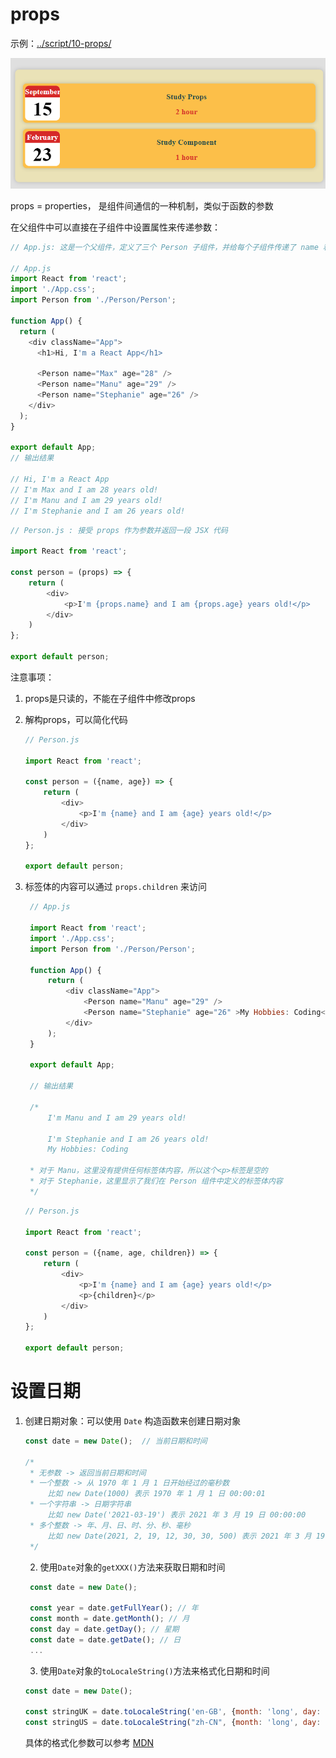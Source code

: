 # props 
示例：[../script/10-props/](../script/10-props/)

<img src="./image/10-props.png" width="600">

props = properties， 是组件间通信的一种机制，类似于函数的参数

在父组件中可以直接在子组件中设置属性来传递参数：

```js
// App.js: 这是一个父组件，定义了三个 Person 子组件，并给每个子组件传递了 name 和 age 属性

// App.js
import React from 'react';
import './App.css';
import Person from './Person/Person';

function App() { 
  return (
    <div className="App">
      <h1>Hi, I'm a React App</h1>

      <Person name="Max" age="28" /> 
      <Person name="Manu" age="29" />
      <Person name="Stephanie" age="26" />
    </div>
  );
}

export default App;
// 输出结果

// Hi, I'm a React App
// I'm Max and I am 28 years old!
// I'm Manu and I am 29 years old!
// I'm Stephanie and I am 26 years old!
```

```js
// Person.js : 接受 props 作为参数并返回一段 JSX 代码

import React from 'react';

const person = (props) => {
    return (
        <div>
            <p>I'm {props.name} and I am {props.age} years old!</p>
        </div>
    )
};

export default person;
```

注意事项：
1. props是只读的，不能在子组件中修改props
2. 解构props，可以简化代码
    ```js
    // Person.js

    import React from 'react';

    const person = ({name, age}) => {
        return (
            <div>
                <p>I'm {name} and I am {age} years old!</p>
            </div>
        )
    };

    export default person;
    ```
3. 标签体的内容可以通过 `props.children` 来访问
   
   ```js
    // App.js

    import React from 'react';
    import './App.css';
    import Person from './Person/Person';

    function App() {
        return (
            <div className="App">
                <Person name="Manu" age="29" />
                <Person name="Stephanie" age="26" >My Hobbies: Coding</Person>
            </div>
        );
    }

    export default App;

    // 输出结果

    /*
        I'm Manu and I am 29 years old! 

        I'm Stephanie and I am 26 years old! 
        My Hobbies: Coding 
   
    * 对于 Manu，这里没有提供任何标签体内容，所以这个<p>标签是空的 
    * 对于 Stephanie，这里显示了我们在 Person 组件中定义的标签体内容 
    */
    ```
    ```js
    // Person.js

    import React from 'react';

    const person = ({name, age, children}) => {
        return (
            <div>
                <p>I'm {name} and I am {age} years old!</p>
                <p>{children}</p>
            </div>
        )
    };

    export default person;
    ```

# 设置日期
1. 创建日期对象：可以使用 `Date` 构造函数来创建日期对象
   ```js
   const date = new Date();  // 当前日期和时间

   /* 
    * 无参数 -> 返回当前日期和时间
    * 一个整数 -> 从 1970 年 1 月 1 日开始经过的毫秒数
        比如 new Date(1000) 表示 1970 年 1 月 1 日 00:00:01
    * 一个字符串 -> 日期字符串
        比如 new Date('2021-03-19') 表示 2021 年 3 月 19 日 00:00:00
    * 多个整数 -> 年、月、日、时、分、秒、毫秒
        比如 new Date(2021, 2, 19, 12, 30, 30, 500) 表示 2021 年 3 月 19 日 12:30:30.500
    */
   ```

   2. 使用`Date`对象的`getXXX()`方法来获取日期和时间
   ```js
    const date = new Date();

    const year = date.getFullYear(); // 年
    const month = date.getMonth(); // 月
    const day = date.getDay(); // 星期
    const date = date.getDate(); // 日
    ...
    ```
    3. 使用`Date`对象的`toLocaleString()`方法来格式化日期和时间
    ```js
    const date = new Date();

    const stringUK = date.toLocaleString('en-GB', {month: 'long', day: 'numeric', year: 'numeric'}); // 19 March 2021
    const stringUS = date.toLocaleString("zh-CN", {month: 'long', day: 'numeric', year: 'numeric'}); // 2021年3月19日
    ```
    具体的格式化参数可以参考 [MDN](https://developer.mozilla.org/en-US/docs/Web/JavaScript/Reference/Global_Objects/Intl/DateTimeFormat/DateTimeFormat)
